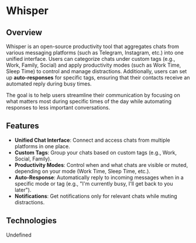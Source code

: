 # Whisper

## Overview
Whisper is an open-source productivity tool that aggregates chats from various messaging platforms (such as Telegram, Instagram, etc.) into one unified interface. Users can categorize chats under custom tags (e.g., Work, Family, Social) and apply productivity modes (such as Work Time, Sleep Time) to control and manage distractions. Additionally, users can set up **auto-responses** for specific tags, ensuring that their contacts receive an automated reply during busy times.

The goal is to help users streamline their communication by focusing on what matters most during specific times of the day while automating responses to less important conversations.

## Features
- **Unified Chat Interface**: Connect and access chats from multiple platforms in one place.
- **Custom Tags**: Group your chats based on custom tags (e.g., Work, Social, Family).
- **Productivity Modes**: Control when and what chats are visible or muted, depending on your mode (Work Time, Sleep Time, etc.).
- **Auto-Response**: Automatically reply to incoming messages when in a specific mode or tag (e.g., "I'm currently busy, I'll get back to you later").
- **Notifications**: Get notifications only for relevant chats while muting distractions.

## Technologies
Undefined
